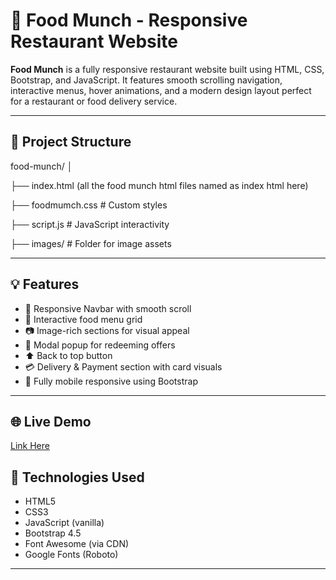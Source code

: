 # 🍔 Food Munch - Responsive Restaurant Website

**Food Munch** is a fully responsive restaurant website built using HTML, CSS, Bootstrap, and JavaScript. It features smooth scrolling navigation, interactive menus, hover animations, and a modern design layout perfect for a restaurant or food delivery service.

---

## 📂 Project Structure

food-munch/
│

├── index.html (all the food munch html files named as index html here)

├── foodmumch.css # Custom styles

├── script.js # JavaScript interactivity

├── images/ # Folder for image assets

---

## 💡 Features

- 🍱 Responsive Navbar with smooth scroll
- 🍲 Interactive food menu grid
- 📷 Image-rich sections for visual appeal
- 🎁 Modal popup for redeeming offers
- ⬆️ Back to top button
- 💳 Delivery & Payment section with card visuals
- 📱 Fully mobile responsive using Bootstrap

---
## 🌐 Live Demo
[Link Here](https://foodmunch-gnyanvitha-ceb7b4.netlify.app/)

## 🔧 Technologies Used

- HTML5
- CSS3
- JavaScript (vanilla)
- Bootstrap 4.5
- Font Awesome (via CDN)
- Google Fonts (Roboto)

---

